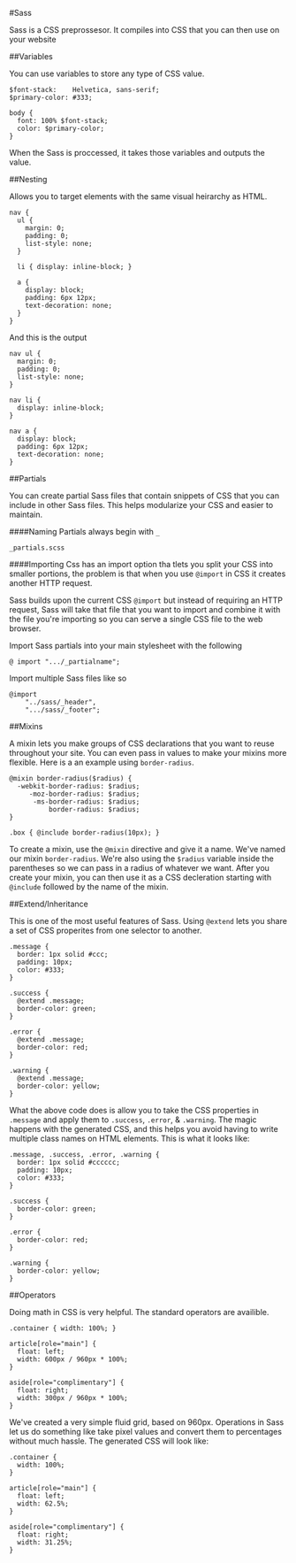 #Sass

Sass is a CSS preprossesor. It compiles into CSS that you can then use on your website

##Variables

You can use variables to store any type of CSS value.

```
$font-stack:    Helvetica, sans-serif;
$primary-color: #333;

body {
  font: 100% $font-stack;
  color: $primary-color;
}
```

When the Sass is proccessed, it takes those variables and outputs the value.

##Nesting

Allows you to target elements with the same visual heirarchy as HTML.

	nav {
	  ul {
	    margin: 0;
	    padding: 0;
	    list-style: none;
	  }

	  li { display: inline-block; }

	  a {
	    display: block;
	    padding: 6px 12px;
	    text-decoration: none;
	  }
	}
	
And this is the output

	nav ul {
	  margin: 0;
	  padding: 0;
	  list-style: none;
	}

	nav li {
	  display: inline-block;
	}

	nav a {
	  display: block;
	  padding: 6px 12px;
	  text-decoration: none;
	}
	
	
##Partials

You can create partial Sass files that contain snippets of CSS that you can include in other Sass files.  This helps modularize your CSS and easier to maintain. 

####Naming
Partials always begin with `_`
	
	_partials.scss
	
####Importing
Css has an import option tha tlets you split your CSS into smaller portions, the problem is that when you use `@import` in CSS it creates another HTTP request. 

Sass builds upon the current CSS `@import` but instead of requiring an HTTP request, Sass will take that file that you want to import and combine it with the file you're importing so you can serve a single CSS file to the web browser. 

Import Sass partials into your main stylesheet with the following

	@ import ".../_partialname";

Import multiple Sass files like so

	@import
		"../sass/_header",
		".../sass/_footer";

##Mixins

A mixin lets you make groups of CSS declarations that you want to reuse throughout your site. You can even pass in values to make your mixins more flexible. Here is a an example using `border-radius`.

	@mixin border-radius($radius) {
	  -webkit-border-radius: $radius;
	     -moz-border-radius: $radius;
	      -ms-border-radius: $radius;
	          border-radius: $radius;
	}

	.box { @include border-radius(10px); }

To create a mixin, use the `@mixin` directive and give it a name. We've named our mixin `border-radius`. We're also using the `$radius` variable inside the parentheses so we can pass in a radius of whatever we want. After you create your mixin, you can then use it as a CSS decleration starting with `@include` followed by the name of the mixin.

##Extend/Inheritance

This is one of the most useful features of Sass. Using `@extend` lets you share a set of CSS properites from one selector to another. 

	.message {
	  border: 1px solid #ccc;
	  padding: 10px;
	  color: #333;
	}

	.success {
	  @extend .message;
	  border-color: green;
	}

	.error {
	  @extend .message;
	  border-color: red;
	}

	.warning {
	  @extend .message;
	  border-color: yellow;
	}

What the above code does is allow you to take the CSS properties in `.message` and apply them to `.success`, `.error`, & `.warning`. The magic happens with the generated CSS, and this helps you avoid having to write multiple class names on HTML elements. This is what it looks like:


	.message, .success, .error, .warning {
	  border: 1px solid #cccccc;
	  padding: 10px;
	  color: #333;
	}

	.success {
	  border-color: green;
	}

	.error {
	  border-color: red;
	}

	.warning {
	  border-color: yellow;
	}

##Operators

Doing math in CSS is very helpful. The standard operators are availible.

	.container { width: 100%; }

	article[role="main"] {
	  float: left;
	  width: 600px / 960px * 100%;
	}

	aside[role="complimentary"] {
	  float: right;
	  width: 300px / 960px * 100%;
	}

We've created a very simple fluid grid, based on 960px. Operations in Sass let us do something like take pixel values and convert them to percentages without much hassle. The generated CSS will look like:

	.container {
	  width: 100%;
	}

	article[role="main"] {
	  float: left;
	  width: 62.5%;
	}

	aside[role="complimentary"] {
	  float: right;
	  width: 31.25%;
	}





